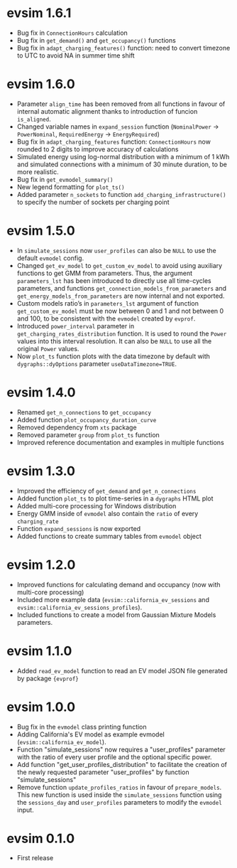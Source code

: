 # evsim 1.6.1

* Bug fix in `ConnectionHours` calculation
* Bug fix in `get_demand()` and `get_occupancy()` functions
* Bug fix in `adapt_charging_features()` function: need to convert timezone to UTC to avoid NA in summer time shift


# evsim 1.6.0

* Parameter `align_time` has been removed from all functions in favour of internal automatic alignment thanks to introduction of funcion `is_aligned`.
* Changed variable names in `expand_session` function (`NominalPower` -> `PowerNominal`, `RequiredEnergy` -> `EnergyRequired`)
* Bug fix in `adapt_charging_features` function: `ConnectionHours` now rounded to 2 digits to improve accuracy of calculations
* Simulated energy using log-normal distribution with a minimum of 1 kWh and simulated connections with a minimum of 30 minute duration, to be more realistic.
* Bug fix in `get_evmodel_summary()`
* New legend formatting for `plot_ts()`
* Added parameter `n_sockets` to function `add_charging_infrastructure()` to specify the number of sockets per charging point


# evsim 1.5.0

* In `simulate_sessions` now `user_profiles` can also be `NULL` to use the default `evmodel` config.
* Changed `get_ev_model` to `get_custom_ev_model` to avoid using auxiliary functions to get GMM from parameters. Thus, the argument `parameters_lst` has been introduced to directly use all time-cycles parameters, and functions `get_connection_models_from_parameters` and `get_energy_models_from_parameters` are now internal and not exported.
* Custom models ratio’s in `parameters_lst` argument of function `get_custom_ev_model` must be now between 0 and 1 and not between 0 and 100, to be consistent with the `evmodel` created by `evprof`.
* Introduced `power_interval` parameter in `get_charging_rates_distribution` function. It is used to round the `Power` values into this interval resolution. It can also be `NULL` to use all the original `Power` values.
* Now `plot_ts` function plots with the data timezone by default with `dygraphs::dyOptions` parameter `useDataTimezone=TRUE`.


# evsim 1.4.0

* Renamed `get_n_connections` to `get_occupancy`
* Added function `plot_occupancy_duration_curve`
* Removed dependency from `xts` package
* Removed parameter `group` from `plot_ts` function
* Improved reference documentation and examples in multiple functions


# evsim 1.3.0

* Improved the efficiency of `get_demand` and `get_n_connections`
* Added function `plot_ts` to plot time-series in a `dygraphs` HTML plot
* Added multi-core processing for Windows distribution
* Energy GMM inside of `evmodel` also contain the `ratio` of every `charging_rate`
* Function `expand_sessions` is now exported
* Added functions to create summary tables from `evmodel` object


# evsim 1.2.0

* Improved functions for calculating demand and occupancy (now with multi-core processing)
* Included more example data (`evsim::california_ev_sessions` and `evsim::california_ev_sessions_profiles`).
* Included functions to create a model from Gaussian Mixture Models parameters.


# evsim 1.1.0

* Added `read_ev_model` function to read an EV model JSON file generated by package `{evprof}`


# evsim 1.0.0

* Bug fix in the `evmodel` class printing function
* Adding California's EV model as example evmodel (`evsim::california_ev_model`).
* Function "simulate_sessions" now requires a "user_profiles" parameter with the ratio of every user profile and the optional specific power.
* Add function "get_user_profiles_distribution" to facilitate the creation of the newly requested parameter "user_profiles" by function "simulate_sessions"
* Remove function `update_profiles_ratios` in favour of `prepare_models`. This new function is used inside the `simulate_sessions` function using the `sessions_day` and `user_profiles` parameters to modify the `evmodel` input.


# evsim 0.1.0

* First release
